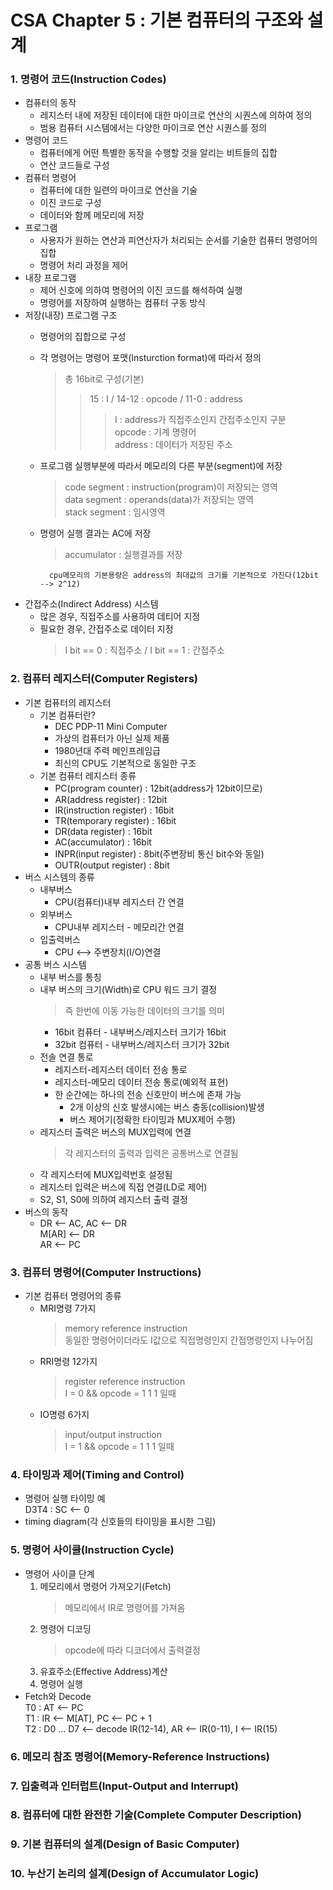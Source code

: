 # CSA Chapter 5 : 기본 컴퓨터의 구조와 설계
### 1. 명령어 코드(Instruction Codes)
- 컴퓨터의 동작
	- 레지스터 내에 저장된 데이터에 대한 마이크로 연산의 시퀀스에 의하여 정의
	- 범용 컴퓨터 시스템에서는 다양한 마이크로 연산 시퀀스를 정의
- 명령어 코드
	- 컴퓨터에게 어떤 특별한 동작을 수행할 것을 알리는 비트들의 집합
	- 연산 코드들로 구성
- 컴퓨터 명령어
	- 컴퓨터에 대한 일련의 마이크로 연산을 기술
	- 이진 코드로 구성
	- 데이터와 함께 메모리에 저장
- 프로그램
	- 사용자가 원하는 연산과 피연산자가 처리되는 순서를 기술한 컴퓨터 명령어의 집합
	- 명령어 처리 과정을 제어
- 내장 프로그램
	- 제어 신호에 의하여 명령어의 이진 코드를 해석하여 실행
	- 명령어를 저장하여 실행하는 컴퓨터 구동 방식
- 저장(내장) 프로그램 구조
	- 명령어의 집합으로 구성
	- 각 명령어는 명령어 포맷(Insturction format)에 따라서 정의
		> 총 16bit로 구성(기본)
		>> 15 : I / 14-12 : opcode / 11-0 : address
		>>> I : address가 직접주소인지 간접주소인지 구분  
		>>> opcode : 기계 명령어  
		>>> address : 데이터가 저장된 주소
	- 프로그램 실행부분에 따라서 메모리의 다른 부분(segment)에 저장
		> code segment : instruction(program)이 저장되는 영역  
		> data segment : operands(data)가 저장되는 영역  
		> stack segment : 임시영역
	- 명령어 실행 결과는 AC에 저장
		> accumulator : 실행결과를 저장

			cpu메모리의 기본용량은 address의 최대값의 크기를 기본적으로 가진다(12bit --> 2^12)
- 간접주소(Indirect Address) 시스템
	- 많은 경우, 직접주소를 사용하여 데티어 지정
	- 필요한 경우, 간접주소로 데이터 지정
		> I bit == 0 : 직접주소 / I bit == 1 : 간접주소
### 2. 컴퓨터 레지스터(Computer Registers)
- 기본 컴퓨터의 레지스터
	- 기본 컴퓨터란?
		- DEC PDP-11 Mini Computer
		- 가상의 컴퓨터가 아닌 실제 제품
		- 1980년대 주력 메인프레임급
		- 최신의 CPU도 기본적으로 동일한 구조
	- 기본 컴퓨터 레지스터 종류
		- PC(program counter) : 12bit(address가 12bit이므로)
		- AR(address register) : 12bit
		- IR(instruction register) : 16bit
		- TR(temporary register) : 16bit
		- DR(data register) : 16bit
		- AC(accumulator) : 16bit
		- INPR(input register) : 8bit(주변장비 통신 bit수와 동일)
		- OUTR(output register) : 8bit
- 버스 시스템의 종류
	- 내부버스
		- CPU(컴퓨터)내부 레지스터 간 연결
	- 외부버스
		- CPU내부 레지스터 - 메모리간 연결
	- 입출력버스
		- CPU <--> 주변장치(I/O)연결
- 공통 버스 시스템
	- 내부 버스를 통칭
	- 내부 버스의 크기(Width)로 CPU 워드 크기 결정
		> 즉 한번에 이동 가능한 데이터의 크기를 의미
		- 16bit 컴퓨터 - 내부버스/레지스터 크기가 16bit
		- 32bit 컴퓨터 - 내부버스/레지스터 크기가 32bit
	- 전솔 연결 통로
		- 레지스터-레지스터 데이터 전송 통로
		- 레지스터-메모리 데이터 전송 통로(예외적 표현)
		- 한 순간에는 하나의 전송 신호만이 버스에 존재 가능
			- 2개 이상의 신호 발생시에는 버스 충동(collision)발생
			- 버스 제어기(정확한 타이밍과 MUX제어 수행)
	- 레지스터 출력은 버스의 MUX입력에 연결
		> 각 레지스터의 출력과 입력은 공통버스로 연결됨
	- 각 레지스터에 MUX입력번호 설정됨
	- 레지스터 입력은 버스에 직접 연결(LD로 제어)
	- S2, S1, S0에 의하여 레지스터 출력 결정
- 버스의 동작
	- DR <-- AC, AC <-- DR  
	M[AR] <-- DR  
	AR <-- PC
### 3. 컴퓨터 명령어(Computer Instructions)
- 기본 컴퓨터 명령어의 종류
	- MRI명령 7가지
		> memory reference instruction  
		> 동일한 명령어이더라도 I값으로 직접명령인지 간접명령인지 나누어짐
	- RRI명령 12가지
		> register reference instruction  
		> I = 0 && opcode = 1 1 1 일때
	- IO명령 6가지
		> input/output instruction  
		> I = 1 && opcode = 1 1 1 일때
### 4. 타이밍과 제어(Timing and Control)
- 명령어 실행 타이밍 예  
D3T4 : SC <-- 0
- timing diagram(각 신호들의 타이밍을 표시한 그림)
### 5. 명령어 사이클(Instruction Cycle)
- 명령어 사이클 단계
	1. 메모리에서 명령어 가져오기(Fetch)
		> 메모리에서 IR로 명령어를 가져옴
	1. 명령어 디코딩
		> opcode에 따라 디코더에서 출력결정
	1. 유효주소(Effective Address)계산
	1. 명령어 실행
- Fetch와 Decode  
	T0 : AT <-- PC  
	T1 : IR <-- M[AT], PC <-- PC + 1  
	T2 : D0 ... D7 <-- decode IR(12-14), AR <-- IR(0-11), I <-- IR(15)
### 6. 메모리 참조 명령어(Memory-Reference Instructions)
### 7. 입출력과 인터럽트(Input-Output and Interrupt)
### 8. 컴퓨터에 대한 완전한 기술(Complete Computer Description)
### 9. 기본 컴퓨터의 설계(Design of Basic Computer)
### 10. 누산기 논리의 설계(Design of Accumulator Logic)
